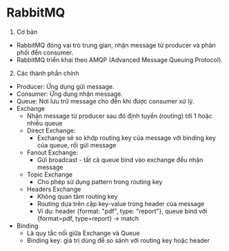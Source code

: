 # RabbitMQ

1. Cơ bản

- RabbitMQ đóng vai trò trung gian, nhận message từ producer và phân phối đến consumer.
- RabbitMQ triển khai theo AMQP (Advanced Message Queuing Protocol).

2. Các thành phần chính

- Producer: Ứng dụng gửi message.
- Consumer: Ứng dụng nhận message.
- Queue: Nơi lưu trữ message cho đến khi được consumer xử lý.
- Exchange
  - Nhận message từ producer sau đó định tuyến (routing) tới 1 hoặc nhiều queue
  - Direct Exchange:
    - Exchange sẽ so khớp routing key của message với binding key của queue, rồi gửi message
  - Fanout Exchange:
    - Gửi broadcast - tất cả queue bind vào exchange đều nhận message
  - Topic Exchange
    - Cho phép sử dụng pattern trong routing key
  - Headers Exchange
    - Không quan tâm routing key
    - Routing dựa trên cặp key-value trong header của message
    - Ví dụ: header {format: "pdf", type: "report"}, queue bind với {format=pdf, type=report} → match
- Binding
  - Là quy tắc nối giữa Exchange và Queue
  - Binding key: giá trị dùng để so sánh với routing key hoặc header
